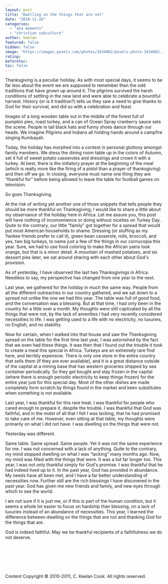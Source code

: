 ```yaml
---
layout: post
title: "Dwelling on the things that are not"
date: "2010-11-26"
categories: 
  - "aha moments"
  - "christian subculture"
author: keelan
featured: false
hidden: false
image: "https://images.pexels.com/photos/1634062/pexels-photo-1634062.jpeg?auto=compress&cs=tinysrgb&w=1260&h=750&dpr=1"
rating:
beforetoc:
toc: false
---
```


Thanksgiving is a peculiar holiday. As with most special days, it seems to be far less about the event we are supposed to remember than the odd traditions that have grown up around it. The pilgrims survived the harsh conditions of settling in the new land and were able to celebrate a bountiful harvest. History (or is it tradition?) tells us they saw a need to give thanks to God for their survival, and did so with a celebration and feast.

Images of a long wooden table out in the middle of the forest full of pumpkin pies, roast turkey, and a can of Ocean Spray cranberry sauce sets the scene. People in tall black hats and funny shoes dance through our heads. We imagine Pilgrims and Indians all holding hands around a campfire singing Kumbayah.

Today, the holiday has morphed into a contest in personal gluttony amongst family members. We dress the dining room table up in the colors of Autumn, set it full of sweet potato casseroles and dressings and crown it with a turkey. At best, there is the initiatory prayer at the beginning of the meal (which is really more like the firing of a pistol than a prayer of thanksgiving) and then off we go. In closing, everyone must name one thing they are “thankful for” before being allowed to leave the table for football games on television.

So goes Thanksgiving.

At the risk of writing yet another one of those snippets that tells people they should be more thankful on Thanksgiving, I would like to share a little about my observance of the holiday here in Africa. Let me assure you, this post will have nothing of inconvenience or doing without niceties on Turkey Day. Quite to the contrary, our little “family” got together for a spread that would put most American households to shame. Dressing (or stuffing as my Yankee friends prefer to call it), green bean casserole, rolls, broccoli, and yes, two big turkeys, to name just a few of the things in our cornucopia this year. Sure, we had to use food coloring to make the African yams look orange, but that is a minor detail. A mountain of mashed potatoes, and six dessert pies later, we sat around sharing with each other about God's provision.

As of yesterday, I have observed the last two Thanksgivings in Africa. Needless to say, my perspective has changed from one year to the next.

Last year, we gathered for the holiday in much the same way. People from all the different outreaches in our country gathered, and we sat down to a spread not unlike the one we had this year. The table was full of good food, and the conversation was a blessing. But at that time, I had only been in the country for a little over a month. My thoughts were still captivated by all the things that were not, by the lack of amenities I had very recently considered necessities to life. I was getting used to a life with no electricity, no luxuries, no English, and no stability.

Now for certain, when I walked into that house and saw the Thanksgiving spread on the table for the first time last year, I was astonished by the fact that we even had these things. It was then that I found out the trouble it took to create a meal this special in Africa. Turkeys are an extremely rare find here, and terribly expensive. There is only one store in the entire country that sells them (if they are ever available), and it is a great distance outside of the capital at a mining base that has western groceries shipped by sea container periodically. So they get bought and stay frozen in the capital (where there is enough periodic electricity to keep things frozen) for the entire year just for this special day. Most of the other dishes are made completely form scratch by things found in the market and keen substitutes when something is not available.

Last year, I was thankful for this rare treat. I was thankful for people who cared enough to prepare it, despite the trouble. I was thankful that God was faithful, and in the midst of all that I felt I was lacking, that he had promised to take care of me. However, even sitting at that table, my thoughts were primarily on what I did not have. I was dwelling on the things that were not.

Yesterday was different.

Same table. Same spread. Same people. Yet it was not the same experience for me. I was not concerned with a lack of anything. Quite to the contrary, my mind stopped dwelling on what I was “lacking” many months ago. Now, my mind was filled with the things that were. It was a list far longer too. This year, I was not only thankful simply for God's promise. I was thankful that he had indeed lived up to it. In the past year, God has provided in abundance. My needs have all been met, and I have a far better understanding of necessities now. Further still are the rich blessings I have discovered in the past year. God has given me new friends and family, and new eyes through which to see the world.

I am not sure if it is just me, or if this is part of the human condition, but it seems a whole lot easier to focus on hardship than blessing, on a lack of luxuries instead of an abundance of necessities. This year, I learned the difference between dwelling on the things that are not and thanking God for the things that are.

God is indeed faithful. May we be thankful recipients of a faithfulness we do not deserve.

 

 

 

Content Copyright © 2010-2011, C. Keelan Cook. All rights reserved.

